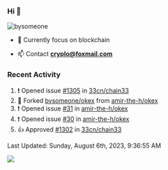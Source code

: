 ### Hi 👋


<p align="left"> <img src="https://visitcount.itsvg.in/api?id=bysomeone&icon=0&color=0" alt="bysomeone" /> </p>

- 🌱 Currently focus on blockchain

- 📫 Contact **cryplo@foxmail.com**


### Recent Activity

<!--RECENT_ACTIVITY:start-->
1. ❗️ Opened issue [#1305](https://github.com/33cn/chain33/issues/1305) in [33cn/chain33](https://github.com/33cn/chain33)
2. 🔱 Forked [bysomeone/okex](https://github.com/bysomeone/okex) from [amir-the-h/okex](https://github.com/amir-the-h/okex)
3. ❗️ Opened issue [#31](https://github.com/amir-the-h/okex/issues/31) in [amir-the-h/okex](https://github.com/amir-the-h/okex)
4. ❗️ Opened issue [#30](https://github.com/amir-the-h/okex/issues/30) in [amir-the-h/okex](https://github.com/amir-the-h/okex)
5. 👍 Approved [#1302](https://github.com/33cn/chain33/pull/1302#pullrequestreview-1502363513) in [33cn/chain33](https://github.com/33cn/chain33)
<!--RECENT_ACTIVITY:end-->

<!--RECENT_ACTIVITY:last_update-->
Last Updated: Sunday, August 6th, 2023, 9:36:55 AM
<!--RECENT_ACTIVITY:last_update_end-->


<!-- ### 📊 GitHub Stats: -->
![](https://github-readme-stats.vercel.app/api?username=bysomeone&theme=vue&hide_border=false&include_all_commits=false&count_private=false)<br/>
<!-- ![](https://github-readme-streak-stats.herokuapp.com/?user=bysomeone&theme=vue&hide_border=false)<br/> -->
<!-- ![](https://github-readme-stats.vercel.app/api/top-langs/?username=bysomeone&theme=vue&hide_border=false&include_all_commits=false&count_private=false&layout=compact) -->


<!-- ### 💻 Tech Stack: -->

<!-- Blockchain  -->

<!-- ![Bitcoin](https://img.shields.io/badge/Bitcoin-000?style=for-the-badge&logo=bitcoin&logoColor=white) -->
<!-- ![Ethereum](https://img.shields.io/badge/Ethereum-3C3C3D?style=for-the-badge&logo=Ethereum&logoColor=white) -->
<!-- ![Polkadot](https://img.shields.io/badge/polkadot-E6007A?style=for-the-badge&logo=polkadot&logoColor=white) -->

<!-- Program language -->

<!-- ![Go](https://img.shields.io/badge/go-%2300ADD8.svg?style=for-the-badge&logo=go&logoColor=white) -->
<!-- ![C](https://img.shields.io/badge/c-%2300599C.svg?style=for-the-badge&logo=c&logoColor=white) -->
<!-- ![C++](https://img.shields.io/badge/c++-%2300599C.svg?style=for-the-badge&logo=c%2B%2B&logoColor=white) -->
<!-- ![Java](https://img.shields.io/badge/java-%23ED8B00.svg?style=for-the-badge&logo=java&logoColor=white) -->
<!-- ![Python](https://img.shields.io/badge/python-3670A0?style=for-the-badge&logo=python&logoColor=ffdd54) -->
<!-- ![Shell Script](https://img.shields.io/badge/shell_script-%23121011.svg?style=for-the-badge&logo=gnu-bash&logoColor=white) -->


<!-- DB -->


<!-- ![MySQL](https://img.shields.io/badge/mysql-%2300f.svg?style=for-the-badge&logo=mysql&logoColor=white) -->
<!-- ![Redis](https://img.shields.io/badge/redis-%23DD0031.svg?style=for-the-badge&logo=redis&logoColor=white) -->
<!-- ![SQLite](https://img.shields.io/badge/sqlite-%2307405e.svg?style=for-the-badge&logo=sqlite&logoColor=white) -->


<!-- Devops -->

<!-- ![Docker](https://img.shields.io/badge/docker-%230db7ed.svg?style=for-the-badge&logo=docker&logoColor=white) -->
<!-- ![Confluence](https://img.shields.io/badge/confluence-%23172BF4.svg?style=for-the-badge&logo=confluence&logoColor=white) -->
<!-- ![Jira](https://img.shields.io/badge/jira-%230A0FFF.svg?style=for-the-badge&logo=jira&logoColor=white) -->
<!-- ![Kubernetes](https://img.shields.io/badge/kubernetes-%23326ce5.svg?style=for-the-badge&logo=kubernetes&logoColor=white) -->
<!-- ![Postman](https://img.shields.io/badge/Postman-FF6C37?style=for-the-badge&logo=postman&logoColor=white) -->


<!-- Version control -->

<!-- ![Git](https://img.shields.io/badge/git-%23F05033.svg?style=for-the-badge&logo=git&logoColor=white) -->
<!-- ![GitHub](https://img.shields.io/badge/github-%23121011.svg?style=for-the-badge&logo=github&logoColor=white) -->
<!-- ![GitLab](https://img.shields.io/badge/gitlab-%23181717.svg?style=for-the-badge&logo=gitlab&logoColor=white) -->


<!-- ### 🏆 GitHub Trophies -->
<!-- ![](https://github-profile-trophy.vercel.app/?username=bysomeone&theme=radical&no-frame=false&no-bg=true&margin-w=4) -->


<!-- ![](./profile-3d-contrib/profile-gitblock.svg) -->
